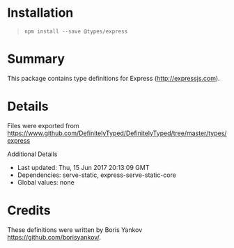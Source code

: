 # Installation
> `npm install --save @types/express`

# Summary
This package contains type definitions for Express (http://expressjs.com).

# Details
Files were exported from https://www.github.com/DefinitelyTyped/DefinitelyTyped/tree/master/types/express

Additional Details
 * Last updated: Thu, 15 Jun 2017 20:13:09 GMT
 * Dependencies: serve-static, express-serve-static-core
 * Global values: none

# Credits
These definitions were written by Boris Yankov <https://github.com/borisyankov/>.
